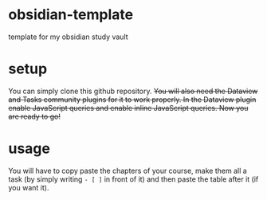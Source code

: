 # obsidian-template
template for my obsidian study vault

# setup
You can simply clone this github repository.
~~You will also need the Dataview and Tasks community plugins for it to work properly.
In the Dataview plugin enable JavaScript queries and enable inline JavaScript queries.
Now you are ready to go!~~

# usage
You will have to copy paste the chapters of your course, make them all a task (by simply writing `- [ ]` in front of it) and then paste the table after it (if you want it).